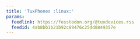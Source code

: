 ```yaml
---
title: 'TuxPhones :linux:'
params:
  feedlink: https://fosstodon.org/@tuxdevices.rss
  feedid: 4ab8bb1b21b92c89476c25dd8849357e
---
```

